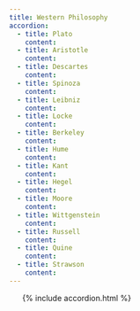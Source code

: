 ```yaml
---
title: Western Philosophy
accordion: 
  - title: Plato
    content:
  - title: Aristotle
    content:
  - title: Descartes
    content:
  - title: Spinoza
    content:
  - title: Leibniz
    content:
  - title: Locke
    content:
  - title: Berkeley
    content:
  - title: Hume
    content:
  - title: Kant
    content:
  - title: Hegel
    content:
  - title: Moore
    content:
  - title: Wittgenstein
    content:
  - title: Russell
    content:
  - title: Quine
    content:
  - title: Strawson
    content:
---
```

&nbsp; &nbsp; &nbsp; {% include accordion.html %}


